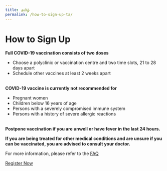 ```yaml
---
title: தமிழ்
permalink: /how-to-sign-up-ta/
---
```


# **How to Sign Up**
**Full COVID-19 vaccination consists of two doses**

- Choose a polyclinic or vaccination centre and two time slots, 21 to 28 days apart
- Schedule other vaccines at least 2 weeks apart
  <br/>
  <br/>

**COVID-19 vaccine is currently not recommended for**

- Pregnant women
- Children below 16 years of age
- Persons with a severely compromised immune system
- Persons with a history of severe allergic reactions
  <br/>
  <br/>

**Postpone vaccination if you are unwell or have fever in the last 24 hours.**

**If you are being treated for other medical conditions and are unsure if you can be vaccinated, you are advised to consult your doctor.**

For more information, please refer to the [FAQ](/faq)

<a href="https://preregister.vaccine.gov.sg/" class="bp-button is-secondary is-uppercase" target="_blank">Register Now</a>